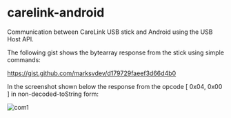 carelink-android
================

Communication between CareLink USB stick and Android using the USB Host API.

The following gist shows the bytearray response from the stick using simple commands:

https://gist.github.com/marksvdev/d179729faeef3d66d4b0

In the screenshot shown below the response from the opcode [ 0x04, 0x00 ] in non-decoded-toString form:

![com1](http://i.imgur.com/CzHlNWY.png)
